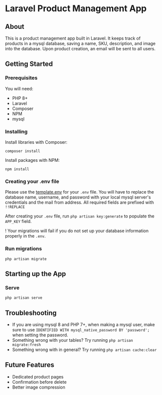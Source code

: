 # Laravel Product Management App

## About
This is a product management app built in Laravel. It keeps track of products in a mysql database, saving a name, SKU, description, and image into the database.
Upon product creation, an email will be sent to all users.

## Getting Started

### Prerequisites
You will need:
- PHP 8+
- Laravel
- Composer
- NPM
- mysql

### Installing
Install libraries with Composer:

`composer install`

Install packages with NPM:

`npm install`

### Creating your .env file

Please use the [template.env](./template.env) for your `.env` file. You will have to replace the database name, username, and password with your local mysql server's credentials and the mail from address. All required fields are prefixed with `!!REPLACE`

After creating your `.env` file, run `php artisan key:generate` to populate the `APP_KEY` field.

! Your migrations will fail if you do not set up your database information properly in the `.env`.

### Run migrations

`php artisan migrate`

## Starting up the App
### Serve
`php artisan serve`

## Troubleshooting

- If you are using mysql 8 and PHP 7+, when making a mysql user, make sure to use `IDENTIFIED WITH mysql_native_password BY 'password';` when setting the password.
- Something wrong with your tables? Try running `php artisan migrate:fresh`
- Something wrong with in general? Try running `php artisan cache:clear`

## Future Features
- Dedicated product pages
- Confirmation before delete
- Better image compression